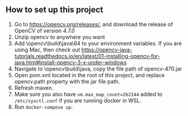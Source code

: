 ## How to set up this project

1. Go to https://opencv.org/releases/, and download the release of OpenCV of version *4.7.0*
2. Unzip opencv to anywhere you want
3. Add \opencv\build\java\64 to your environment variables. If you are using Mac, then check out https://opencv-java-tutorials.readthedocs.io/en/latest/01-installing-opencv-for-java.html#install-opencv-3-x-under-windows
3. Navigate to \opencv\build\java, copy the file path of opencv-470.jar
4. Open pom.xml located in the root of this project, and replace opencv.path property with the jar file path.
5. Refresh maven.
6. Make sure you also have `vm.max_map_count=262144` added to `/etc/sysctl.conf` if you are running docker in WSL.
7. Run `docker-compose up`.